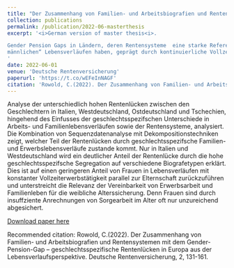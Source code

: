 ```yaml
---
title: "Der Zusammenhang von Familien- und Arbeitsbiografien und Rentensystemen mit dem Gender-Pension-Gap – geschlechtsspezifische Rentenlücken in Europa aus der Lebensverlaufsperspektive"
collection: publications
permalink: /publication/2022-06-masterthesis
excerpt: '<i>German version of master thesis<i>.

Gender Pension Gaps in Ländern, deren Rentensysteme  eine starke Referenz zu „typisch
männlichen“ Lebensverläufen haben, geprägt durch kontinuierliche Vollzeiterwerbstätigkeit unabhängig vom Familienleben (Italien, Tschechien, West- & Ostdeutschland). Dies generiert nur dort hohe Gender Pension Gaps, wo eine ungleiche Arbeitsaufteilung zwischen den Geschlechtern incentiviert wurde. Die geringen Rentenlücken in Ostd. & Tschechien sind zumindest teils ein Resultat von Institutionen, die mütterliche Vollzeitarbeit ermöglichten.
'
date: 2022-06-01
venue: 'Deutsche Rentenversicherung'
paperurl: 'https://t.co/wEFeInNAGF'
citation: 'Rowold, C.(2022). Der Zusammenhang von Familien- und Arbeitsbiografien und Rentensystemen mit dem Gender-Pension-Gap – geschlechtsspezifische Rentenlücken in Europa aus der Lebensverlaufsperspektive. Deutsche Rentenversicherung, 2, 131-161.'
---
```

Analyse der unterschiedlich hohen Rentenlücken zwischen den Geschlechtern in Italien, Westdeutschland, Ostdeutschland und Tschechien, hingehend des Einfusses der geschlechtsspezifschen Unterschiede in Arbeits- und Familienlebensverläufen sowie der Rentensysteme, analysiert. Die Kombination von Sequenzdatenanalyse mit Dekompositionstechniken zeigt, welcher Teil der Rentenlücken durch geschlechtsspezifsche Familien- und Erwerbslebensverläufe zustande kommt. Nur in Italien und Westdeutschland wird ein deutlicher Anteil der Rentenlücke durch die hohe geschlechtsspezifsche Segregation auf verschiedene Biografetypen erklärt. Dies ist auf einen geringeren Anteil von Frauen in Lebensverläufen mit konstanter Vollzeiterwerbstätigkeit parallel zur Elternschaft zurückzuführen und unterstreicht die Relevanz der Vereinbarkeit von Erwerbsarbeit und Familienleben für die weibliche Alterssicherung. Denn Frauen sind durch insuffziente Anrechnungen von Sorgearbeit im Alter oft nur unzureichend abgesichert.


[Download paper here](https://t.co/wEFeInNAGF)

Recommended citation: Rowold, C.(2022). Der Zusammenhang von Familien- und Arbeitsbiografien und Rentensystemen mit dem Gender-Pension-Gap – geschlechtsspezifische Rentenlücken in Europa aus der Lebensverlaufsperspektive. Deutsche Rentenversicherung, 2, 131-161.

